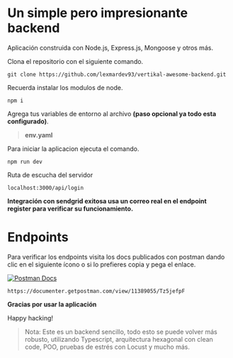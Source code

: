 # Un simple pero impresionante backend

Aplicación construida con Node.js, Express.js, Mongoose y otros más.

Clona el repositorio con el siguiente comando.

```
git clone https://github.com/lexmardev93/vertikal-awesome-backend.git
```

Recuerda instalar los modulos de node.

```
npm i
```

Agrega tus variables de entorno al archivo **(paso opcional ya todo esta configurado)**.

> **env.yaml**

Para iniciar la aplicacion ejecuta el comando.

```
npm run dev
```

Ruta de escucha del servidor

```
localhost:3000/api/login
```

**Integración con sendgrid exitosa usa un correo real en el endpoint register para verificar su funcionamiento.**

# Endpoints

Para verificar los endpoints visita los docs publicados con postman dando clic en el siguiente ícono o si lo prefieres
copia y pega el enlace.

[![Postman Docs](https://miro.medium.com/max/512/1*fVBL9mtLJmHIH6YpU7WvHQ.png)](https://documenter.getpostman.com/view/11389055/Tz5jefpF)

```
https://documenter.getpostman.com/view/11389055/Tz5jefpF
```

**Gracias por usar la aplicación**

Happy hacking!

> Nota: Este es un backend sencillo, todo esto se puede volver más robusto, utilizando Typescript, arquitectura
> hexagonal con clean code, POO, pruebas de estrés con Locust y mucho más.
